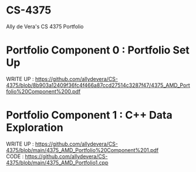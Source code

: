 # CS-4375
Ally de Vera's CS 4375 Portfolio

# Portfolio Component 0 : Portfolio Set Up
WRITE UP : https://github.com/allydevera/CS-4375/blob/8b903a12409f36fc4f466a87ccd27514c3287f47/4375_AMD_Portfolio%20Component%200.pdf

# Portfolio Component 1 : C++ Data Exploration
WRITE UP : https://github.com/allydevera/CS-4375/blob/main/4375_AMD_Portfolio%20Component%201.pdf        
CODE : https://github.com/allydevera/CS-4375/blob/main/4375_AMD_Portfolio1.cpp
